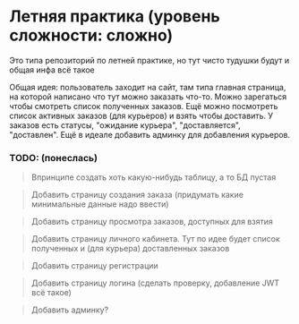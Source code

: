 # Летняя практика (уровень сложности: сложно)
Это типа репозиторий по летней практике, но тут чисто тудушки будут и общая инфа всё такое

Общая идея: пользователь заходит на сайт, там типа главная страница, на которой написано что тут можно заказать что-то. Можно зарегаться чтобы смотреть список полученных заказов. Ещё можно посмотреть список активных заказов (для курьеров) и взять чтобы доставить. У заказов есть статусы, "ожидание курьера", "доставляется", "доставлен". Ещё в идеале добавить админку для добавления курьеров.

### TODO: (понеслась)

> Впринципе создать хоть какую-нибудь таблицу, а то БД пустая

> Добавить страницу создания заказа (придумать какие минимальные данные надо ввести)

> Добавить страницу просмотра заказов, доступных для взятия

> Добавить страницу личного кабинета.
  Тут по идее будет список полученных и (для курьера) доставленных заказов

> Добавить страницу регистрации

> Добавить страницу логина (сделать проверку, добавление JWT всё такое)

> Добавить админку?